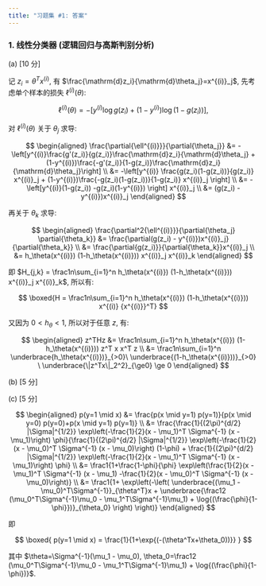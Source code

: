 ```yaml
---
title: "习题集 #1: 答案"
---
```

### 1. 线性分类器 (逻辑回归与高斯判别分析)

(a) \[10 分\]

记 $z_i=\theta^Tx^{(i)}$, 有 $\frac{\mathrm{d}z_i}{\mathrm{d}\theta_j}=x^{(i)}_j$, 先考虑单个样本的损失 $\ell^{(i)}(\theta)$:

$$
\ell^{(i)}(\theta) = - \left[ y^{(i)} \log g(z_i) + (1-y^{(i)}) \log(1-g(z_i)) \right],
$$

对 $\ell^{(i)}(\theta)$ 关于 $\theta_j$ 求导:

$$
\begin{aligned}
	\frac{\partial{\ell^{(i)}}}{\partial{\theta_j}}
		&= -\left[y^{(i)}\frac{g'(z_i)}{g(z_i)}\frac{\mathrm{d}z_i}{\mathrm{d}\theta_j} + (1-y^{(i)})\frac{-g'(z_i)}{1-g(z_i)}\frac{\mathrm{d}z_i}{\mathrm{d}\theta_j}\right] \\
		&= -\left[y^{(i)} \frac{g(z_i)(1-g(z_i))}{g(z_i)} x^{(i)}_j + (1-y^{(i)})\frac{-g(z_i)(1-g(z_i))}{1-g(z_i)} x^{(i)}_j \right] \\
		&= - \left[y^{(i)}(1-g(z_i)) -g(z_i)(1-y^{(i)}) \right] x^{(i)}_j \\
		&= (g(z_i) - y^{(i)})x^{(i)}_j
\end{aligned}
$$

再关于 $\theta_k$ 求导:

$$
\begin{aligned}
	\frac{\partial^2{\ell^{(i)}}}{\partial{\theta_j} \partial{\theta_k}}
		&= \frac{\partial(g(z_i) - y^{(i)})x^{(i)}_j}{\partial{\theta_k}} \\
		&= \frac{\partial{g(z_i)}}{\partial{\theta_k}}x^{(i)}_j \\
		&= h_\theta(x^{(i)}) (1-h_\theta(x^{(i)})) x^{(i)}_j x^{(i)}_k
\end{aligned}
$$

即 $H_{j,k} = \frac1n\sum_{i=1}^n h_\theta(x^{(i)}) (1-h_\theta(x^{(i)})) x^{(i)}_j x^{(i)}_k$, 所以有:

$$
\boxed{H = \frac1n\sum_{i=1}^n h_\theta(x^{(i)}) (1-h_\theta(x^{(i)})) x^{(i)} {x^{(i)}}^T}
$$

又因为 $0 < h_\theta < 1$, 所以对于任意 $z$, 有:

$$
\begin{aligned}
	z^THz 
		&= \frac1n\sum_{i=1}^n h_\theta(x^{(i)}) (1-h_\theta(x^{(i)})) z^T x x^T z \\
		&= \frac1n\sum_{i=1}^n \underbrace{h_\theta(x^{(i)})}_{>0}\ \underbrace{(1-h_\theta(x^{(i)}))}_{>0} \ \underbrace{\|z^Tx\|_2^2}_{\ge0} \ge 0
\end{aligned}
$$

(b) \[5 分\]

(c) \[5 分\]

$$
\begin{aligned}
	p(y=1 \mid x) 
		&= \frac{p(x \mid y=1) p(y=1)}{p(x \mid y=0) p(y=0)+p(x \mid y=1) p(y=1)} \\
		&= \frac{\frac{1}{(2\pi)^{d/2} |\Sigma|^{1/2}} \exp\left(-\frac{1}{2}(x - \mu_1)^T \Sigma^{-1} (x - \mu_1)\right) \phi}{\frac{1}{(2\pi)^{d/2} |\Sigma|^{1/2}} \exp\left(-\frac{1}{2}(x - \mu_0)^T \Sigma^{-1} (x - \mu_0)\right) (1-\phi) + \frac{1}{(2\pi)^{d/2} |\Sigma|^{1/2}} \exp\left(-\frac{1}{2}(x - \mu_1)^T \Sigma^{-1} (x - \mu_1)\right) \phi} \\
		&= \frac1{1+\frac{1-\phi}{\phi} \exp\left(\frac{1}{2}(x - \mu_1)^T \Sigma^{-1} (x - \mu_1) -\frac{1}{2}(x - \mu_0)^T \Sigma^{-1} (x - \mu_0)\right)} \\
		&= \frac1{1+ \exp\left(-\left( \underbrace{(\mu_1 - \mu_0)^T\Sigma^{-1}}_{\theta^T}x + \underbrace{\frac12  (\mu_0^T\Sigma^{-1}\mu_0 - \mu_1^T\Sigma^{-1}\mu_1) + \log{(\frac{\phi}{1-\phi}})}_{\theta_0} \right) \right)}
\end{aligned}
$$

即

$$
\boxed{
	p(y=1 \mid x) = \frac{1}{1+\exp{(-(\theta^Tx+\theta_0))}}
}
$$

其中 $\theta=\Sigma^{-1}(\mu_1 - \mu_0), \theta_0=\frac12  (\mu_0^T\Sigma^{-1}\mu_0 - \mu_1^T\Sigma^{-1}\mu_1) + \log{(\frac{\phi}{1-\phi})}$.